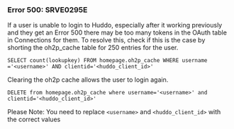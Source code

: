 

### Error 500: SRVE0295E

If a user is unable to login to Huddo, especially after it working previously and they get an Error 500 there may be too many tokens in the OAuth table in Connections for them. To resolve this, check if this is the case by shorting the oh2p_cache table for 250 entries for the user.

    SELECT count(lookupkey) FROM homepage.oh2p_cache WHERE username ='<username>' AND clientid='<huddo_client_id>'

Clearing the oh2p cache allows the user to login again.

    DELETE from homepage.oh2p_cache where username='<username>' and clientid='<huddo_client_id>'

Please Note: You need to replace `<username>` and `<huddo_client_id>` with the correct values